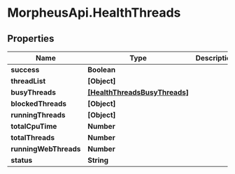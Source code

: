 # MorpheusApi.HealthThreads

## Properties

Name | Type | Description | Notes
------------ | ------------- | ------------- | -------------
**success** | **Boolean** |  | [optional] 
**threadList** | **[Object]** |  | [optional] 
**busyThreads** | [**[HealthThreadsBusyThreads]**](HealthThreadsBusyThreads.md) |  | [optional] 
**blockedThreads** | **[Object]** |  | [optional] 
**runningThreads** | **[Object]** |  | [optional] 
**totalCpuTime** | **Number** |  | [optional] 
**totalThreads** | **Number** |  | [optional] 
**runningWebThreads** | **Number** |  | [optional] 
**status** | **String** |  | [optional] 


